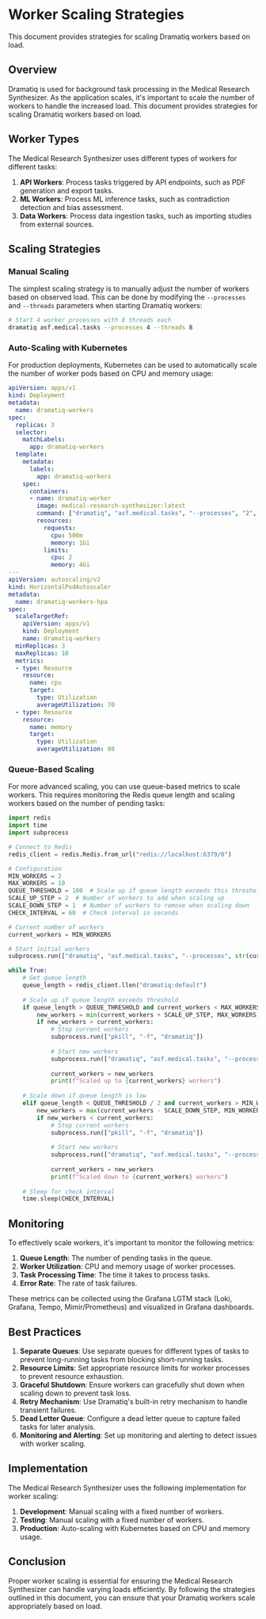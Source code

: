 # Worker Scaling Strategies

This document provides strategies for scaling Dramatiq workers based on load.

## Overview

Dramatiq is used for background task processing in the Medical Research Synthesizer. As the application scales, it's important to scale the number of workers to handle the increased load. This document provides strategies for scaling Dramatiq workers based on load.

## Worker Types

The Medical Research Synthesizer uses different types of workers for different tasks:

1. **API Workers**: Process tasks triggered by API endpoints, such as PDF generation and export tasks.
2. **ML Workers**: Process ML inference tasks, such as contradiction detection and bias assessment.
3. **Data Workers**: Process data ingestion tasks, such as importing studies from external sources.

## Scaling Strategies

### Manual Scaling

The simplest scaling strategy is to manually adjust the number of workers based on observed load. This can be done by modifying the `--processes` and `--threads` parameters when starting Dramatiq workers:

```bash
# Start 4 worker processes with 8 threads each
dramatiq asf.medical.tasks --processes 4 --threads 8
```

### Auto-Scaling with Kubernetes

For production deployments, Kubernetes can be used to automatically scale the number of worker pods based on CPU and memory usage:

```yaml
apiVersion: apps/v1
kind: Deployment
metadata:
  name: dramatiq-workers
spec:
  replicas: 3
  selector:
    matchLabels:
      app: dramatiq-workers
  template:
    metadata:
      labels:
        app: dramatiq-workers
    spec:
      containers:
      - name: dramatiq-worker
        image: medical-research-synthesizer:latest
        command: ["dramatiq", "asf.medical.tasks", "--processes", "2", "--threads", "4"]
        resources:
          requests:
            cpu: 500m
            memory: 1Gi
          limits:
            cpu: 2
            memory: 4Gi
---
apiVersion: autoscaling/v2
kind: HorizontalPodAutoscaler
metadata:
  name: dramatiq-workers-hpa
spec:
  scaleTargetRef:
    apiVersion: apps/v1
    kind: Deployment
    name: dramatiq-workers
  minReplicas: 3
  maxReplicas: 10
  metrics:
  - type: Resource
    resource:
      name: cpu
      target:
        type: Utilization
        averageUtilization: 70
  - type: Resource
    resource:
      name: memory
      target:
        type: Utilization
        averageUtilization: 80
```

### Queue-Based Scaling

For more advanced scaling, you can use queue-based metrics to scale workers. This requires monitoring the Redis queue length and scaling workers based on the number of pending tasks:

```python
import redis
import time
import subprocess

# Connect to Redis
redis_client = redis.Redis.from_url("redis://localhost:6379/0")

# Configuration
MIN_WORKERS = 2
MAX_WORKERS = 10
QUEUE_THRESHOLD = 100  # Scale up if queue length exceeds this threshold
SCALE_UP_STEP = 2  # Number of workers to add when scaling up
SCALE_DOWN_STEP = 1  # Number of workers to remove when scaling down
CHECK_INTERVAL = 60  # Check interval in seconds

# Current number of workers
current_workers = MIN_WORKERS

# Start initial workers
subprocess.run(["dramatiq", "asf.medical.tasks", "--processes", str(current_workers), "--threads", "4"])

while True:
    # Get queue length
    queue_length = redis_client.llen("dramatiq:default")
    
    # Scale up if queue length exceeds threshold
    if queue_length > QUEUE_THRESHOLD and current_workers < MAX_WORKERS:
        new_workers = min(current_workers + SCALE_UP_STEP, MAX_WORKERS)
        if new_workers > current_workers:
            # Stop current workers
            subprocess.run(["pkill", "-f", "dramatiq"])
            
            # Start new workers
            subprocess.run(["dramatiq", "asf.medical.tasks", "--processes", str(new_workers), "--threads", "4"])
            
            current_workers = new_workers
            print(f"Scaled up to {current_workers} workers")
    
    # Scale down if queue length is low
    elif queue_length < QUEUE_THRESHOLD / 2 and current_workers > MIN_WORKERS:
        new_workers = max(current_workers - SCALE_DOWN_STEP, MIN_WORKERS)
        if new_workers < current_workers:
            # Stop current workers
            subprocess.run(["pkill", "-f", "dramatiq"])
            
            # Start new workers
            subprocess.run(["dramatiq", "asf.medical.tasks", "--processes", str(new_workers), "--threads", "4"])
            
            current_workers = new_workers
            print(f"Scaled down to {current_workers} workers")
    
    # Sleep for check interval
    time.sleep(CHECK_INTERVAL)
```

## Monitoring

To effectively scale workers, it's important to monitor the following metrics:

1. **Queue Length**: The number of pending tasks in the queue.
2. **Worker Utilization**: CPU and memory usage of worker processes.
3. **Task Processing Time**: The time it takes to process tasks.
4. **Error Rate**: The rate of task failures.

These metrics can be collected using the Grafana LGTM stack (Loki, Grafana, Tempo, Mimir/Prometheus) and visualized in Grafana dashboards.

## Best Practices

1. **Separate Queues**: Use separate queues for different types of tasks to prevent long-running tasks from blocking short-running tasks.
2. **Resource Limits**: Set appropriate resource limits for worker processes to prevent resource exhaustion.
3. **Graceful Shutdown**: Ensure workers can gracefully shut down when scaling down to prevent task loss.
4. **Retry Mechanism**: Use Dramatiq's built-in retry mechanism to handle transient failures.
5. **Dead Letter Queue**: Configure a dead letter queue to capture failed tasks for later analysis.
6. **Monitoring and Alerting**: Set up monitoring and alerting to detect issues with worker scaling.

## Implementation

The Medical Research Synthesizer uses the following implementation for worker scaling:

1. **Development**: Manual scaling with a fixed number of workers.
2. **Testing**: Manual scaling with a fixed number of workers.
3. **Production**: Auto-scaling with Kubernetes based on CPU and memory usage.

## Conclusion

Proper worker scaling is essential for ensuring the Medical Research Synthesizer can handle varying loads efficiently. By following the strategies outlined in this document, you can ensure that your Dramatiq workers scale appropriately based on load.
